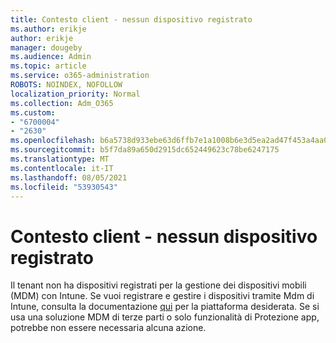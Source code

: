 ```yaml
---
title: Contesto client - nessun dispositivo registrato
ms.author: erikje
author: erikje
manager: dougeby
ms.audience: Admin
ms.topic: article
ms.service: o365-administration
ROBOTS: NOINDEX, NOFOLLOW
localization_priority: Normal
ms.collection: Adm_O365
ms.custom:
- "6700004"
- "2630"
ms.openlocfilehash: b6a5738d933ebe63d6ffb7e1a1008b6e3d5ea2ad47f453a4aa0028e566f344ec
ms.sourcegitcommit: b5f7da89a650d2915dc652449623c78be6247175
ms.translationtype: MT
ms.contentlocale: it-IT
ms.lasthandoff: 08/05/2021
ms.locfileid: "53930543"
---
```

# <a name="client-context---no-enrolled-devices"></a>Contesto client - nessun dispositivo registrato

Il tenant non ha dispositivi registrati per la gestione dei dispositivi mobili (MDM) con Intune. Se vuoi registrare e gestire i dispositivi tramite Mdm di Intune, consulta la documentazione [qui](https://docs.microsoft.com/intune/device-enrollment) per la piattaforma desiderata. Se si usa una soluzione MDM di terze parti o solo funzionalità di Protezione app, potrebbe non essere necessaria alcuna azione. 